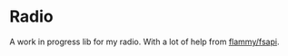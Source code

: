 # Radio

A work in progress lib for my radio.
With a lot of help from [flammy/fsapi](https://github.com/flammy/fsapi).

